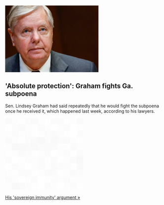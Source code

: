 
!['Absolute protection': Graham fights Ga. subpoena](./20220801175859.png)
## 'Absolute protection': Graham fights Ga. subpoena

Sen. Lindsey Graham had said repeatedly that he would fight the subpoena once he received it, which happened last week, according to his lawyers.

![pic](../square_bg.png)

[His 'sovereign immunity' argument »](https://www.yahoo.com/news/sen-graham-challenges-2020-georgia-144426381.html)
